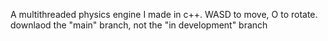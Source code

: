A multithreaded physics engine I made in c++. WASD to move, O to rotate. downlaod the "main" branch, not the "in development" branch
